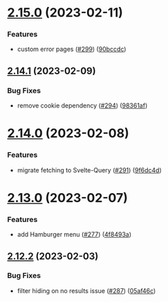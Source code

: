 # [2.15.0](https://github.com/EddieHubCommunity/good-first-issue-finder/compare/v2.14.1...v2.15.0) (2023-02-11)


### Features

* custom error pages ([#299](https://github.com/EddieHubCommunity/good-first-issue-finder/issues/299)) ([90bccdc](https://github.com/EddieHubCommunity/good-first-issue-finder/commit/90bccdc1877822931d35bd9b609afb2d4fe53124))



## [2.14.1](https://github.com/EddieHubCommunity/good-first-issue-finder/compare/v2.14.0...v2.14.1) (2023-02-09)


### Bug Fixes

* remove cookie dependency ([#294](https://github.com/EddieHubCommunity/good-first-issue-finder/issues/294)) ([98361af](https://github.com/EddieHubCommunity/good-first-issue-finder/commit/98361af054125983069451478667a2e2c3143acd))



# [2.14.0](https://github.com/EddieHubCommunity/good-first-issue-finder/compare/v2.13.0...v2.14.0) (2023-02-08)


### Features

* migrate fetching to Svelte-Query ([#291](https://github.com/EddieHubCommunity/good-first-issue-finder/issues/291)) ([9f6dc4d](https://github.com/EddieHubCommunity/good-first-issue-finder/commit/9f6dc4d0ede888b71582fe030410883f32d9805e))



# [2.13.0](https://github.com/EddieHubCommunity/good-first-issue-finder/compare/v2.12.2...v2.13.0) (2023-02-07)


### Features

* add Hamburger menu ([#277](https://github.com/EddieHubCommunity/good-first-issue-finder/issues/277)) ([4f8493a](https://github.com/EddieHubCommunity/good-first-issue-finder/commit/4f8493a24a7675d27d42509ea9a51674d5e8ad0f))



## [2.12.2](https://github.com/EddieHubCommunity/good-first-issue-finder/compare/v2.12.1...v2.12.2) (2023-02-03)


### Bug Fixes

* filter hiding on no results issue ([#287](https://github.com/EddieHubCommunity/good-first-issue-finder/issues/287)) ([05af46c](https://github.com/EddieHubCommunity/good-first-issue-finder/commit/05af46c73bea9cb66cf9fa5223675e4fc638ddea))



